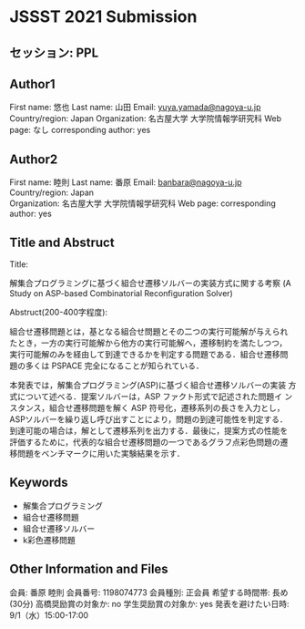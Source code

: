 # JSSST 2021 Submission

## セッション: PPL

## Author1
First name: 悠也 
Last name: 山田 
Email: yuya.yamada@nagoya-u.jp
Country/region: Japan
Organization: 名古屋大学 大学院情報学研究科
Web page: なし
corresponding author: yes

## Author2
First name: 睦則
Last name: 番原
Email: banbara@nagoya-u.jp
Country/region: Japan  
Organization: 名古屋大学 大学院情報学研究科
Web page: 
corresponding author: yes

## Title and Abstruct
Title:  

解集合プログラミングに基づく組合せ遷移ソルバーの実装方式に関する考察
(A Study on ASP-based Combinatorial Reconfiguration Solver)

Abstruct(200-400字程度):  

組合せ遷移問題とは，基となる組合せ問題とその二つの実行可能解が与えられ
たとき，一方の実行可能解から他方の実行可能解へ，遷移制約を満たしつつ，
実行可能解のみを経由して到達できるかを判定する問題である．組合せ遷移問
題の多くは PSPACE 完全になることが知られている．

本発表では，解集合プログラミング(ASP)に基づく組合せ遷移ソルバーの実装
方式について述べる．提案ソルバーは，ASP ファクト形式で記述された問題イ
ンスタンス，組合せ遷移問題を解く ASP 符号化，遷移系列の長さを入力とし，
ASPソルバーを繰り返し呼び出すことにより，問題の到達可能性を判定する．
到達可能の場合は，解として遷移系列を出力する．最後に，提案方式の性能を
評価するために，代表的な組合せ遷移問題の一つであるグラフ点彩色問題の遷
移問題をベンチマークに用いた実験結果を示す．

## Keywords
- 解集合プログラミング
- 組合せ遷移問題
- 組合せ遷移ソルバー
- k彩色遷移問題

## Other Information and Files
会員: 番原 睦則
会員番号: 1198074773
会員種別: 正会員
希望する時間帯: 長め(30分)
高橋奨励賞の対象か: no
学生奨励賞の対象か: yes
発表を避けたい日時: 9/1（水）15:00-17:00
